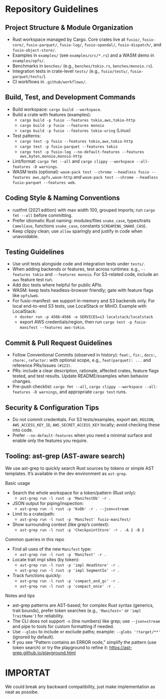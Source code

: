 # Repository Guidelines

## Project Structure & Module Organization
- Rust workspace managed by Cargo. Core crates live at `fusio/`, `fusio-core/`, `fusio-parquet/`, `fusio-log/`, `fusio-opendal/`, `fusio-dispatch/`, and `fusio-object-store/`.
- Examples in `examples/` (see `examples/src/*.rs`) and a WASM demo in `examples/opfs/`.
- Benchmarks in `benches/` (e.g., `benches/tokio.rs`, `benches/monoio.rs`).
- Integration tests in crate-level `tests/` (e.g., `fusio/tests/`, `fusio-parquet/tests/`).
- CI workflows in `.github/workflows/`.

## Build, Test, and Development Commands
- Build workspace: `cargo build --workspace`.
- Build a crate with features (examples):
  - `cargo build -p fusio --features tokio,aws,tokio-http`
  - `cargo build -p fusio --features monoio`
  - `cargo build -p fusio --features tokio-uring` (Linux)
- Test patterns:
  - `cargo test -p fusio --features tokio,aws,tokio-http`
  - `cargo test -p fusio-parquet --features tokio`
  - `cargo test -p fusio-log --no-default-features --features aws,bytes,monoio,monoio-http`
- Lint/format: `cargo fmt --all` and `cargo clippy --workspace --all-features -D warnings`.
- WASM tests (optional): `wasm-pack test --chrome --headless fusio --features aws,opfs,wasm-http` and `wasm-pack test --chrome --headless fusio-parquet --features web`.

## Coding Style & Naming Conventions
- rustfmt (2021 edition) with max width 100, grouped imports; run `cargo fmt --all` before committing.
- Prefer idiomatic Rust naming: modules/files `snake_case`, types/traits `CamelCase`, functions `snake_case`, constants `SCREAMING_SNAKE_CASE`.
- Keep clippy clean; use `allow` sparingly and justify in code when unavoidable.

## Testing Guidelines
- Use unit tests alongside code and integration tests under `tests/`.
- When adding backends or features, test across runtimes: e.g., `--features tokio` and `--features monoio`. For S3-related code, include an `aws` feature test run.
- Add doc tests where helpful for public APIs.
- WASM: keep tests headless-browser friendly; gate with feature flags like `opfs`/`web`.
- For fusio-manifest: we support in-memory and S3 backends only. For local end-to-end S3 tests, use LocalStack or MinIO. Example with LocalStack:
  - `docker run -p 4566:4566 -e SERVICES=s3 localstack/localstack`
  - export AWS credentials/region, then run `cargo test -p fusio-manifest --features aws-tokio`.

## Commit & Pull Request Guidelines
- Follow Conventional Commits (observed in history): `feat:`, `fix:`, `docs:`, `chore:`, `refactor:` with optional scope, e.g., `feat(parquet): ...` and reference PRs/issues `(#123)`.
- PRs: include a clear description, rationale, affected crates, feature flags tested, and test results. Update README/examples when behavior changes.
- Pre-push checklist: `cargo fmt --all`, `cargo clippy --workspace --all-features -D warnings`, and appropriate `cargo test` runs.

## Security & Configuration Tips
- Do not commit credentials. For S3 tests/examples, export `AWS_REGION`, `AWS_ACCESS_KEY_ID`, `AWS_SECRET_ACCESS_KEY` locally; avoid checking these into code.
- Prefer `--no-default-features` when you need a minimal surface and enable only the features you require.

## Tooling: ast-grep (AST-aware search)

We use ast-grep to quickly search Rust sources by tokens or simple AST templates. It’s available in the dev environment as `ast-grep`.

Basic usage
- Search the whole workspace for a token/pattern (Rust only):
  - `ast-grep run -l rust -p 'ManifestDb' -r .`
- JSON output for piping/inspection:
  - `ast-grep run -l rust -p 'KvDb' -r . --json=stream`
- Limit to a crate/path:
  - `ast-grep run -l rust -p 'Manifest' fusio-manifest/`
- Show surrounding context (like grep’s context):
  - `ast-grep run -l rust -p 'CheckpointStore' -r . -A 2 -B 2`

Common queries in this repo
- Find all uses of the new `Manifest` type:
  - `ast-grep run -l rust -p 'Manifest' -r .`
- Locate trait impl sites (by token):
  - `ast-grep run -l rust -p 'impl HeadStore' -r .`
  - `ast-grep run -l rust -p 'impl SegmentIo' -r .`
- Track functions quickly:
  - `ast-grep run -l rust -p 'compact_and_gc' -r .`
  - `ast-grep run -l rust -p 'compact_once' -r .`

Notes and tips
- ast-grep patterns are AST-based; for complex Rust syntax (generics, trait bounds), prefer token searches (e.g., `'Manifest<'` or `'impl TraitName'`) for reliability.
- The CLI does not support `-n` (line numbers) like grep; use `--json=stream` and pipe to tools for custom formatting if needed.
- Use `--globs` to include or exclude paths; example: `--globs '!target/**'` (ignored by default).
- If you see “Pattern contains an ERROR node,” simplify the pattern (use token search) or try the playground to refine it: https://ast-grep.github.io/playground.html

# IMPORTAT
We could break any backward compatibility, just make implementation as neat as possibe.
